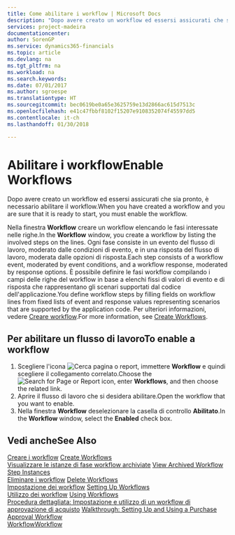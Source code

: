 ```yaml
---
title: Come abilitare i workflow | Microsoft Docs
description: "Dopo avere creato un workflow ed essersi assicurati che sia pronto, è necessario abilitare il workflow."
services: project-madeira
documentationcenter: 
author: SorenGP
ms.service: dynamics365-financials
ms.topic: article
ms.devlang: na
ms.tgt_pltfrm: na
ms.workload: na
ms.search.keywords: 
ms.date: 07/01/2017
ms.author: sgroespe
ms.translationtype: HT
ms.sourcegitcommit: bec0619be0a65e3625759e13d2866ac615d7513c
ms.openlocfilehash: e41c47fbbf8102f15207e9108352074f45597dd5
ms.contentlocale: it-ch
ms.lasthandoff: 01/30/2018

---
```

# <a name="enable-workflows"></a><span data-ttu-id="3fe9f-103">Abilitare i workflow</span><span class="sxs-lookup"><span data-stu-id="3fe9f-103">Enable Workflows</span></span>
<span data-ttu-id="3fe9f-104">Dopo avere creato un workflow ed essersi assicurati che sia pronto, è necessario abilitare il workflow.</span><span class="sxs-lookup"><span data-stu-id="3fe9f-104">When you have created a workflow and you are sure that it is ready to start, you must enable the workflow.</span></span>  

 <span data-ttu-id="3fe9f-105">Nella finestra **Workflow** creare un workflow elencando le fasi interessate nelle righe.</span><span class="sxs-lookup"><span data-stu-id="3fe9f-105">In the **Workflow** window, you create a workflow by listing the involved steps on the lines.</span></span> <span data-ttu-id="3fe9f-106">Ogni fase consiste in un evento del flusso di lavoro, moderato dalle condizioni di evento, e in una risposta del flusso di lavoro, moderata dalle opzioni di risposta.</span><span class="sxs-lookup"><span data-stu-id="3fe9f-106">Each step consists of a workflow event, moderated by event conditions, and a workflow response, moderated by response options.</span></span> <span data-ttu-id="3fe9f-107">È possibile definire le fasi workflow compilando i campi delle righe del workflow in base a elenchi fissi di valori di evento e di risposta che rappresentano gli scenari supportati dal codice dell'applicazione.</span><span class="sxs-lookup"><span data-stu-id="3fe9f-107">You define workflow steps by filling fields on workflow lines from fixed lists of event and response values representing scenarios that are supported by the application code.</span></span> <span data-ttu-id="3fe9f-108">Per ulteriori informazioni, vedere [Creare workflow](across-how-to-create-workflows.md).</span><span class="sxs-lookup"><span data-stu-id="3fe9f-108">For more information, see [Create Workflows](across-how-to-create-workflows.md).</span></span>  

## <a name="to-enable-a-workflow"></a><span data-ttu-id="3fe9f-109">Per abilitare un flusso di lavoro</span><span class="sxs-lookup"><span data-stu-id="3fe9f-109">To enable a workflow</span></span>  
1.  <span data-ttu-id="3fe9f-110">Scegliere l'icona ![Cerca pagina o report](media/ui-search/search_small.png "Cerca pagina o report"), immettere **Workflow** e quindi scegliere il collegamento correlato.</span><span class="sxs-lookup"><span data-stu-id="3fe9f-110">Choose the ![Search for Page or Report](media/ui-search/search_small.png "Search for Page or Report icon") icon, enter **Workflows**, and then choose the related link.</span></span>  
2.  <span data-ttu-id="3fe9f-111">Aprire il flusso di lavoro che si desidera abilitare.</span><span class="sxs-lookup"><span data-stu-id="3fe9f-111">Open the workflow that you want to enable.</span></span>  
3.  <span data-ttu-id="3fe9f-112">Nella finestra **Workflow** deselezionare la casella di controllo **Abilitato**.</span><span class="sxs-lookup"><span data-stu-id="3fe9f-112">In the **Workflow** window, select the **Enabled** check box.</span></span>  

## <a name="see-also"></a><span data-ttu-id="3fe9f-113">Vedi anche</span><span class="sxs-lookup"><span data-stu-id="3fe9f-113">See Also</span></span>  
 <span data-ttu-id="3fe9f-114">[Creare i workflow](across-how-to-create-workflows.md) </span><span class="sxs-lookup"><span data-stu-id="3fe9f-114">[Create Workflows](across-how-to-create-workflows.md) </span></span>  
 <span data-ttu-id="3fe9f-115">[Visualizzare le istanze di fase workflow archiviate](across-how-to-view-archived-workflow-step-instances.md) </span><span class="sxs-lookup"><span data-stu-id="3fe9f-115">[View Archived Workflow Step Instances](across-how-to-view-archived-workflow-step-instances.md) </span></span>  
 <span data-ttu-id="3fe9f-116">[Eliminare i workflow](across-how-to-delete-workflows.md) </span><span class="sxs-lookup"><span data-stu-id="3fe9f-116">[Delete Workflows](across-how-to-delete-workflows.md) </span></span>  
 <span data-ttu-id="3fe9f-117">[Impostazione dei workflow](across-set-up-workflows.md) </span><span class="sxs-lookup"><span data-stu-id="3fe9f-117">[Setting Up Workflows](across-set-up-workflows.md) </span></span>  
 <span data-ttu-id="3fe9f-118">[Utilizzo dei workflow](across-use-workflows.md) </span><span class="sxs-lookup"><span data-stu-id="3fe9f-118">[Using Workflows](across-use-workflows.md) </span></span>  
 <span data-ttu-id="3fe9f-119">[Procedura dettagliata: Impostazione e utilizzo di un workflow di approvazione di acquisto](walkthrough-setting-up-and-using-a-purchase-approval-workflow.md) </span><span class="sxs-lookup"><span data-stu-id="3fe9f-119">[Walkthrough: Setting Up and Using a Purchase Approval Workflow](walkthrough-setting-up-and-using-a-purchase-approval-workflow.md) </span></span>  
 [<span data-ttu-id="3fe9f-120">Workflow</span><span class="sxs-lookup"><span data-stu-id="3fe9f-120">Workflow</span></span>](across-workflow.md)   

